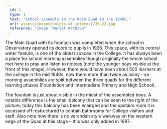 ```yaml
---
  id: 1
  type: 1
  text: "School assembly in the Main Quad in the 1940s."
  url: assets/images/points-of-interest/35.22.jpg
  reference: "Image: Marist Archive"
---
```

The Main Quad with its fountain was completed when the school in Observatory opened its doors to pupils in 1926. This space, with its central water feature, is one of the oldest spaces in the College. It has always been a place for school morning assemblies though originally the whole school met here to pray and listen to notices (note the younger boys visible at the front of this image). However, there would have been about 500 learners at the college in the mid 1940s, now there more than twice as many -  so morning assemblies are split between the three quads for the different learning phases (Foundation and Intermediate Primary and High School). 

The fountain is just about visible in the midst of the assembled boys. A notable difference is the small balcony that can be seen to the right of the picture; today this balcony has been enlarged and the upstairs room it is accessed off restructured to contain bathrooms for College visitors and staff. Also note how there is no verandah style walkway on the western edge of the Quad at this stage – this was only added in 1997. 

        